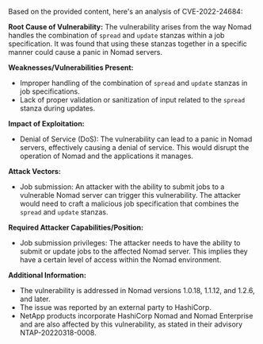 Based on the provided content, here's an analysis of CVE-2022-24684:

**Root Cause of Vulnerability:**
The vulnerability arises from the way Nomad handles the combination of `spread` and `update` stanzas within a job specification. It was found that using these stanzas together in a specific manner could cause a panic in Nomad servers.

**Weaknesses/Vulnerabilities Present:**
- Improper handling of the combination of `spread` and `update` stanzas in job specifications.
- Lack of proper validation or sanitization of input related to the `spread` stanza during updates.

**Impact of Exploitation:**
- Denial of Service (DoS): The vulnerability can lead to a panic in Nomad servers, effectively causing a denial of service. This would disrupt the operation of Nomad and the applications it manages.

**Attack Vectors:**
- Job submission: An attacker with the ability to submit jobs to a vulnerable Nomad server can trigger this vulnerability. The attacker would need to craft a malicious job specification that combines the `spread` and `update` stanzas.

**Required Attacker Capabilities/Position:**
- Job submission privileges: The attacker needs to have the ability to submit or update jobs to the affected Nomad server. This implies they have a certain level of access within the Nomad environment.

**Additional Information:**
- The vulnerability is addressed in Nomad versions 1.0.18, 1.1.12, and 1.2.6, and later.
- The issue was reported by an external party to HashiCorp.
- NetApp products incorporate HashiCorp Nomad and Nomad Enterprise and are also affected by this vulnerability, as stated in their advisory NTAP-20220318-0008.
